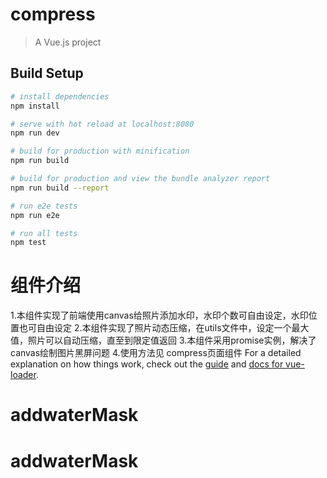 # compress

> A Vue.js project

## Build Setup

``` bash
# install dependencies
npm install

# serve with hot reload at localhost:8080
npm run dev

# build for production with minification
npm run build

# build for production and view the bundle analyzer report
npm run build --report

# run e2e tests
npm run e2e

# run all tests
npm test
```
# 组件介绍
1.本组件实现了前端使用canvas给照片添加水印，水印个数可自由设定，水印位置也可自由设定
2.本组件实现了照片动态压缩，在utils文件中，设定一个最大值，照片可以自动压缩，直至到限定值返回
3.本组件采用promise实例，解决了canvas绘制图片黑屏问题
4.使用方法见 compress页面组件
For a detailed explanation on how things work, check out the [guide](http://vuejs-templates.github.io/webpack/) and [docs for vue-loader](http://vuejs.github.io/vue-loader).
# addwaterMask
# addwaterMask
